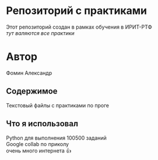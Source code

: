 # Репозиторий с практиками
Этот репозиторий создан в рамках обучения в ИРИТ-РТФ <br />
*тут валяются все практики*


# Автор
Фомин Александр

## Содержимое 
Текстовый файлы с практиками по проге

## Что я использовал
Python для выполнения 100500 заданий <br />
Google collab по приколу <br />
очень много интернета 👍

